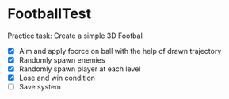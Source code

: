 # FootballTest
Practice task: Create a simple 3D Footbal

- [x] Aim and apply focrce on ball with the help of drawn trajectory
- [x] Randomly spawn enemies
- [x] Randomly spawn player at each level
- [x] Lose and win condition
- [ ] Save system
